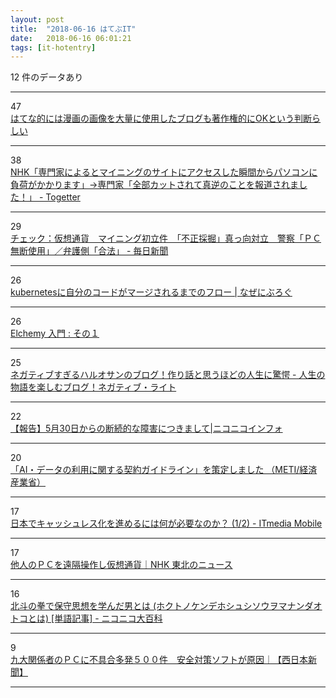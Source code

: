 ```yaml
---
layout: post
title:  "2018-06-16 はてぶIT"
date:   2018-06-16 06:01:21
tags: [it-hotentry]
---
```

12 件のデータあり

<hr><div class="row">
<div class="col-1"><span class="badge badge-pill badge-success h2">47</span></div>
<div class="col-11"><a href='https://anond.hatelabo.jp/20180614133405' target='_blank'>はてな的には漫画の画像を大量に使用したブログも著作権的にOKという判断らしい</a></div>
</div>
<hr>
<div class="row">
<div class="col-1"><span class="badge badge-pill badge-success h2">38</span></div>
<div class="col-11"><a href='https://togetter.com/li/1237551' target='_blank'>NHK「専門家によるとマイニングのサイトにアクセスした瞬間からパソコンに負荷がかかります」→専門家「全部カットされて真逆のことを報道されました！」 - Togetter</a></div>
</div>
<hr>
<div class="row">
<div class="col-1"><span class="badge badge-pill badge-success h2">29</span></div>
<div class="col-11"><a href='https://mainichi.jp/articles/20180615/dde/001/040/057000c' target='_blank'>チェック：仮想通貨　マイニング初立件　「不正採掘」真っ向対立　警察「ＰＣ無断使用」／弁護側「合法」 - 毎日新聞</a></div>
</div>
<hr>
<div class="row">
<div class="col-1"><span class="badge badge-pill badge-success h2">26</span></div>
<div class="col-11"><a href='https://blog.whywrite.it/2018/06/15/how-to-submit-pr-to-kubernetes/' target='_blank'>kubernetesに自分のコードがマージされるまでのフロー | なぜにぶろぐ</a></div>
</div>
<hr>
<div class="row">
<div class="col-1"><span class="badge badge-pill badge-success h2">26</span></div>
<div class="col-11"><a href='https://matsubara0507.github.io/posts/2018-06-15-introduce-elchemy-part1.html' target='_blank'>Elchemy 入門 : その１</a></div>
</div>
<hr>
<div class="row">
<div class="col-1"><span class="badge badge-pill badge-success h2">25</span></div>
<div class="col-11"><a href='http://www.iwako-light.com/entry/haruosann' target='_blank'>ネガティブすぎるハルオサンのブログ！作り話と思うほどの人生に驚愕 - 人生の物語を楽しむブログ！ネガティブ・ライト</a></div>
</div>
<hr>
<div class="row">
<div class="col-1"><span class="badge badge-pill badge-success h2">22</span></div>
<div class="col-11"><a href='http://blog.nicovideo.jp/niconews/77307.html' target='_blank'>【報告】5月30日からの断続的な障害につきまして|ニコニコインフォ</a></div>
</div>
<hr>
<div class="row">
<div class="col-1"><span class="badge badge-pill badge-success h2">20</span></div>
<div class="col-11"><a href='http://www.meti.go.jp/press/2018/06/20180615001/20180615001.html' target='_blank'>「AI・データの利用に関する契約ガイドライン」を策定しました （METI/経済産業省）</a></div>
</div>
<hr>
<div class="row">
<div class="col-1"><span class="badge badge-pill badge-success h2">17</span></div>
<div class="col-11"><a href='http://www.itmedia.co.jp/mobile/articles/1806/15/news132.html' target='_blank'>日本でキャッシュレス化を進めるには何が必要なのか？ (1/2) - ITmedia Mobile</a></div>
</div>
<hr>
<div class="row">
<div class="col-1"><span class="badge badge-pill badge-success h2">17</span></div>
<div class="col-11"><a href='https://www3.nhk.or.jp/tohoku-news/20180614/0001607.html' target='_blank'>他人のＰＣを遠隔操作し仮想通貨｜NHK 東北のニュース</a></div>
</div>
<hr>
<div class="row">
<div class="col-1"><span class="badge badge-pill badge-success h2">16</span></div>
<div class="col-11"><a href='http://dic.nicovideo.jp/a/%E5%8C%97%E6%96%97%E3%81%AE%E6%8B%B3%E3%81%A7%E4%BF%9D%E5%AE%88%E6%80%9D%E6%83%B3%E3%82%92%E5%AD%A6%E3%82%93%E3%81%A0%E7%94%B7' target='_blank'>北斗の拳で保守思想を学んだ男とは (ホクトノケンデホシュシソウヲマナンダオトコとは) [単語記事] - ニコニコ大百科</a></div>
</div>
<hr>
<div class="row">
<div class="col-1"><span class="badge badge-pill badge-success h2">9</span></div>
<div class="col-11"><a href='https://www.nishinippon.co.jp/nnp/national/article/424713/' target='_blank'>九大関係者のＰＣに不具合多発５００件　安全対策ソフトが原因｜【西日本新聞】</a></div>
</div>
<hr>

